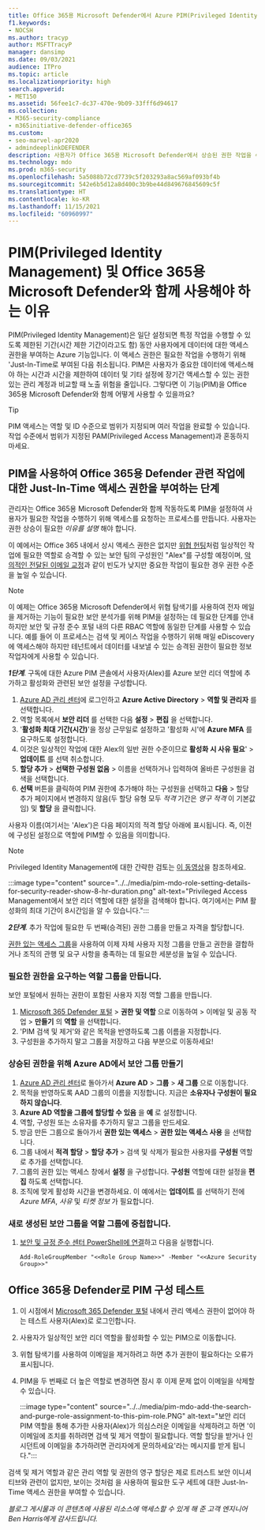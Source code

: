 ```yaml
---
title: Office 365용 Microsoft Defender에서 Azure PIM(Privileged Identity Management)을 사용하여 사이버 보안 도구에 대한 관리자 액세스를 제한합니다.
f1.keywords:
- NOCSH
ms.author: tracyp
author: MSFTTracyP
manager: dansimp
ms.date: 09/03/2021
audience: ITPro
ms.topic: article
ms.localizationpriority: high
search.appverid:
- MET150
ms.assetid: 56fee1c7-dc37-470e-9b09-33fff6d94617
ms.collection:
- M365-security-compliance
- m365initiative-defender-office365
ms.custom:
- seo-marvel-apr2020
- admindeeplinkDEFENDER
description: 사용자가 Office 365용 Microsoft Defender에서 상승된 권한 작업을 수행하여 데이터에 대한 위험을 낮출 수 있도록 시간이 제한된 Just-In-Time 액세스 권한을 부여하기 위해 Azure PIM을 통합하는 방법을 알아보세요.
ms.technology: mdo
ms.prod: m365-security
ms.openlocfilehash: 5a5088b72cd7739c5f203293a8ac569af093bf4b
ms.sourcegitcommit: 542e6b5d12a8d400c3b9be44d849676845609c5f
ms.translationtype: HT
ms.contentlocale: ko-KR
ms.lasthandoff: 11/15/2021
ms.locfileid: "60960997"
---
```

<!--A-->
# <a name="privileged-identity-management-pim-and-why-to-use-it-with-microsoft-defender-for-office-365"></a>PIM(Privileged Identity Management) 및 Office 365용 Microsoft Defender와 함께 사용해야 하는 이유

PIM(Privileged Identity Management)은 일단 설정되면 특정 작업을 수행할 수 있도록 제한된 기간(시간 제한 기간이라고도 함) 동안 사용자에게 데이터에 대한 액세스 권한을 부여하는 Azure 기능입니다. 이 액세스 권한은 필요한 작업을 수행하기 위해 'Just-In-Time로 부여된 다음 취소됩니다. PIM은 사용자가 중요한 데이터에 액세스해야 하는 시간과 시간을 제한하여 데이터 및 기타 설정에 장기간 액세스할 수 있는 권한 있는 관리 계정과 비교할 때 노출 위험을 줄입니다. 그렇다면 이 기능(PIM)을 Office 365용 Microsoft Defender와 함께 어떻게 사용할 수 있을까요?

> [!TIP]
> PIM 액세스는 역할 및 ID 수준으로 범위가 지정되며 여러 작업을 완료할 수 있습니다. 작업 수준에서 범위가 지정된 PAM(Privileged Access Management)과 혼동하지 마세요.

## <a name="steps-to-use-pim-to-grant-just-in-time-access-to-defender-for-office-365-related-tasks"></a>PIM을 사용하여 Office 365용 Defender 관련 작업에 대한 Just-In-Time 액세스 권한을 부여하는 단계

관리자는 Office 365용 Microsoft Defender와 함께 작동하도록 PIM을 설정하여 사용자가 필요한 작업을 수행하기 위해 액세스를 요청하는 프로세스를 만듭니다. 사용자는 권한 상승이 필요한 *이유를 설명* 해야 합니다.

이 예에서는 Office 365 내에서 상시 액세스 권한은 없지만 [위협 헌팅](threat-hunting-in-threat-explorer.md)처럼 일상적인 작업에 필요한 역할로 승격할 수 있는 보안 팀의 구성원인 "Alex"를 구성할 예정이며, [악의적인 전달된 이메일 교정](remediate-malicious-email-delivered-office-365.md)과 같이 빈도가 낮지만 중요한 작업이 필요한 경우 권한 수준을 높일 수 있습니다.

> [!NOTE]
> 이 예제는 Office 365용 Microsoft Defender에서 위협 탐색기를 사용하여 전자 메일을 제거하는 기능이 필요한 보안 분석가를 위해 PIM을 설정하는 데 필요한 단계를 안내하지만 보안 및 규정 준수 포털 내의 다른 RBAC 역할에 동일한 단계를 사용할 수 있습니다. 예를 들어 이 프로세스는 검색 및 케이스 작업을 수행하기 위해 매일 eDiscovery에 액세스해야 하지만 테넌트에서 데이터를 내보낼 수 있는 승격된 권한이 필요한 정보 작업자에게 사용할 수 있습니다.

***1단계***. 구독에 대한 Azure PIM 콘솔에서 사용자(Alex)를 Azure 보안 리더 역할에 추가하고 활성화와 관련된 보안 설정을 구성합니다.

1. [Azure AD 관리 센터](https://aad.portal.azure.com/)에 로그인하고 **Azure Active Directory** > **역할 및 관리자** 를 선택합니다.
2. 역할 목록에서 **보안 리더** 를 선택한 다음 **설정** > **편집** 을 선택합니다.
3. '**활성화 최대 기간(시간)**'을 정상 근무일로 설정하고 '활성화 시'에 **Azure MFA** 를 요구하도록 설정합니다.
4. 이것은 일상적인 작업에 대한 Alex의 일반 권한 수준이므로 **활성화 시 사유 필요**' > **업데이트** 를 선택 취소합니다.
5. **할당 추가** > **선택한 구성원 없음** > 이름을 선택하거나 입력하여 올바른 구성원을 검색을 선택합니다.
6. **선택** 버튼을 클릭하여 PIM 권한에 추가해야 하는 구성원을 선택하고 **다음** > 할당 추가 페이지에서 변경하지 않음(두 할당 유형 모두 *적격* 기간은 *영구 적격* 이 기본값임) 및 **할당** 을 클릭합니다.

사용자 이름(여기서는 'Alex')은 다음 페이지의 적격 할당 아래에 표시됩니다. 즉, 이전에 구성된 설정으로 역할에 PIM할 수 있음을 의미합니다.

> [!NOTE]
> Privileged Identity Management에 대한 간략한 검토는 [이 동영상](https://www.youtube.com/watch?v=VQMAg0sa_lE)을 참조하세요.

:::image type="content" source="../../media/pim-mdo-role-setting-details-for-security-reader-show-8-hr-duration.png" alt-text="Privileged Access Management에서 보안 리더 역할에 대한 설정을 검색해야 합니다. 여기에서는 PIM 활성화의 최대 기간이 8시간임을 알 수 있습니다.":::

***2단계***. 추가 작업에 필요한 두 번째(승격된) 권한 그룹을 만들고 자격을 할당합니다.

[권한 있는 액세스 그룹](/azure/active-directory/privileged-identity-management/groups-features)을 사용하여 이제 자체 사용자 지정 그룹을 만들고 권한을 결합하거나 조직의 관행 및 요구 사항을 충족하는 데 필요한 세분성을 높일 수 있습니다.

### <a name="create-a-role-group-requiring-the-permissions-we-need"></a>필요한 권한을 요구하는 역할 그룹을 만듭니다.

보안 포털에서 원하는 권한이 포함된 사용자 지정 역할 그룹을 만듭니다.

1. <a href="https://go.microsoft.com/fwlink/p/?linkid=2077139" target="_blank">Microsoft 365 Defender 포털</a> > **권한 및 역할** 으로 이동하여 > 이메일 및 공동 작업 > **만들기** 의 **역할** 을 선택합니다.
2. 'PIM 검색 및 제거'와 같은 목적을 반영하도록 그룹 이름을 지정합니다.
3. 구성원을 추가하지 말고 그룹을 저장하고 다음 부분으로 이동하세요!

### <a name="create-the-security-group-in-azure-ad-for-elevated-permissions"></a>상승된 권한을 위해 Azure AD에서 보안 그룹 만들기

1. [Azure AD 관리 센터](https://aad.portal.azure.com/)로 돌아가서 **Azure AD** > **그룹** > **새 그룹** 으로 이동합니다.
2. 목적을 반영하도록 AAD 그룹의 이름을 지정합니다. 지금은 **소유자나 구성원이 필요하지 않습니다**.
3. **Azure AD 역할을 그룹에 할당할 수 있음** 을 **예** 로 설정합니다.
4. 역할, 구성원 또는 소유자를 추가하지 말고 그룹을 만드세요.
5. 방금 만든 그룹으로 돌아가서 **권한 있는 액세스** > **권한 있는 액세스 사용** 을 선택합니다.
6. 그룹 내에서 **적격 할당** > **할당 추가** > 검색 및 삭제가 필요한 사용자를 **구성원** 역할로 추가를 선택합니다.
7. 그룹의 권한 있는 액세스 창에서 **설정** 을 구성합니다. **구성원** 역할에 대한 설정을 **편집** 하도록 선택합니다.
8. 조직에 맞게 활성화 시간을 변경하세요. 이 예에서는 **업데이트** 를 선택하기 전에 *Azure MFA*, *사유* 및 *티켓 정보* 가 필요합니다.

### <a name="nest-the-newly-created-security-group-into-the-role-group"></a>새로 생성된 보안 그룹을 역할 그룹에 중첩합니다.

1. [보안 및 규정 준수 센터 PowerShell에 연결](/powershell/exchange/connect-to-scc-powershell)하고 다음을 실행합니다.

    `Add-RoleGroupMember "<<Role Group Name>>" -Member "<<Azure Security Group>>"`

## <a name="test-your-configuration-of-pim-with-defender-for-office-365"></a>Office 365용 Defender로 PIM 구성 테스트

1. 이 시점에서 [Microsoft 365 Defender 포털](/microsoft-365/security/defender/overview-security-center) 내에서 관리 액세스 권한이 없어야 하는 테스트 사용자(Alex)로 로그인합니다.
2. 사용자가 일상적인 보안 리더 역할을 활성화할 수 있는 PIM으로 이동합니다.
3. 위협 탐색기를 사용하여 이메일을 제거하려고 하면 추가 권한이 필요하다는 오류가 표시됩니다.
4. PIM을 두 번째로 더 높은 역할로 변경하면 잠시 후 이제 문제 없이 이메일을 삭제할 수 있습니다.

   :::image type="content" source="../../media/pim-mdo-add-the-search-and-purge-role-assignment-to-this-pim-role.PNG" alt-text="보안 리더 PIM 역할을 통해 추가한 사용자(Alex)가 의심스러운 이메일을 삭제하려고 하면 '이 이메일에 조치를 취하려면 검색 및 제거 역할이 필요합니다. 역할 할당을 받거나 인시던트에 이메일을 추가하려면 관리자에게 문의하세요'라는 메시지를 받게 됩니다.":::

검색 및 제거 역할과 같은 관리 역할 및 권한의 영구 할당은 제로 트러스트 보안 이니셔티브와 관련이 없지만, 보이는 것처럼 을 사용하여 필요한 도구 세트에 대한 Just-In-Time 액세스 권한을 부여할 수 있습니다.

*블로그 게시물과 이 콘텐츠에 사용된 리소스에 액세스할 수 있게 해 준 고객 엔지니어 Ben Harris에게 감사드립니다.*

<!--A-->